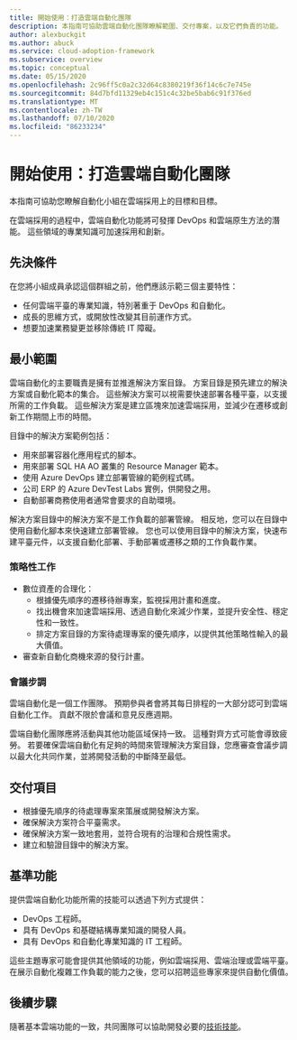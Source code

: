 ```yaml
---
title: 開始使用：打造雲端自動化團隊
description: 本指南可協助雲端自動化團隊瞭解範圍、交付專案，以及它們負責的功能。
author: alexbuckgit
ms.author: abuck
ms.service: cloud-adoption-framework
ms.subservice: overview
ms.topic: conceptual
ms.date: 05/15/2020
ms.openlocfilehash: 2c96ff5c0a2c32d64c8380219f36f14c6c7e745e
ms.sourcegitcommit: 84d7bfd11329eb4c151c4c32be5bab6c91f376ed
ms.translationtype: MT
ms.contentlocale: zh-TW
ms.lasthandoff: 07/10/2020
ms.locfileid: "86233234"
---
```

# <a name="get-started-build-a-cloud-automation-team"></a>開始使用：打造雲端自動化團隊

本指南可協助您瞭解自動化小組在雲端採用上的目標和目標。

在雲端採用的過程中，雲端自動化功能將可發揮 DevOps 和雲端原生方法的潛能。 這些領域的專業知識可加速採用和創新。

## <a name="prerequisites"></a>先決條件

在您將小組成員承認這個群組之前，他們應該示範三個主要特性：

- 任何雲端平臺的專業知識，特別著重于 DevOps 和自動化。
- 成長的思維方式，或開放性改變其目前運作方式。
- 想要加速業務變更並移除傳統 IT 障礙。

## <a name="minimum-scope"></a>最小範圍

雲端自動化的主要職責是擁有並推進解決方案目錄。 方案目錄是預先建立的解決方案或自動化範本的集合。 這些解決方案可以視需要快速部署各種平臺，以支援所需的工作負載。 這些解決方案是建立區塊來加速雲端採用，並減少在遷移或創新工作期間上市的時間。

目錄中的解決方案範例包括：

- 用來部署容器化應用程式的腳本。
- 用來部署 SQL HA AO 叢集的 Resource Manager 範本。
- 使用 Azure DevOps 建立部署管線的範例程式碼。
- 公司 ERP 的 Azure DevTest Labs 實例，供開發之用。
- 自動部署商務使用者通常會要求的自助環境。

解決方案目錄中的解決方案不是工作負載的部署管線。 相反地，您可以在目錄中使用自動化腳本來快速建立部署管線。 您也可以使用目錄中的解決方案，快速布建平臺元件，以支援自動化部署、手動部署或遷移之類的工作負載作業。

### <a name="strategic-tasks"></a>策略性工作

- 數位資產的合理化：
  - 根據優先順序的遷移待辦專案，監視採用計畫和進度。
  - 找出機會來加速雲端採用、透過自動化來減少作業，並提升安全性、穩定性和一致性。
  - 排定方案目錄的方案待處理專案的優先順序，以提供其他策略性輸入的最大價值。
- 審查新自動化商機來源的發行計畫。

### <a name="meeting-cadence"></a>會議步調

雲端自動化是一個工作團隊。 預期參與者會將其每日排程的一大部分認可到雲端自動化工作。 貢獻不限於會議和意見反應週期。

雲端自動化團隊應將活動與其他功能區域保持一致。 這種對齊方式可能會導致疲勞。 若要確保雲端自動化有足夠的時間來管理解決方案目錄，您應審查會議步調以最大化共同作業，並將開發活動的中斷降至最低。

## <a name="deliverables"></a>交付項目

- 根據優先順序的待處理專案來策展或開發解決方案。
- 確保解決方案符合平臺需求。
- 確保解決方案一致地套用，並符合現有的治理和合規性需求。
- 建立和驗證目錄中的解決方案。

## <a name="baseline-capability"></a>基準功能

提供雲端自動化功能所需的技能可以透過下列方式提供：

- DevOps 工程師。
- 具有 DevOps 和基礎結構專業知識的開發人員。
- 具有 DevOps 和自動化專業知識的 IT 工程師。

這些主題專家可能會提供其他領域的功能，例如雲端採用、雲端治理或雲端平臺。 在展示自動化複雜工作負載的能力之後，您可以招聘這些專家來提供自動化價值。

## <a name="whats-next"></a>後續步驟

隨著基本雲端功能的一致，共同團隊可以協助開發必要的[技術技能](../../organize/suggested-skills.md)。
